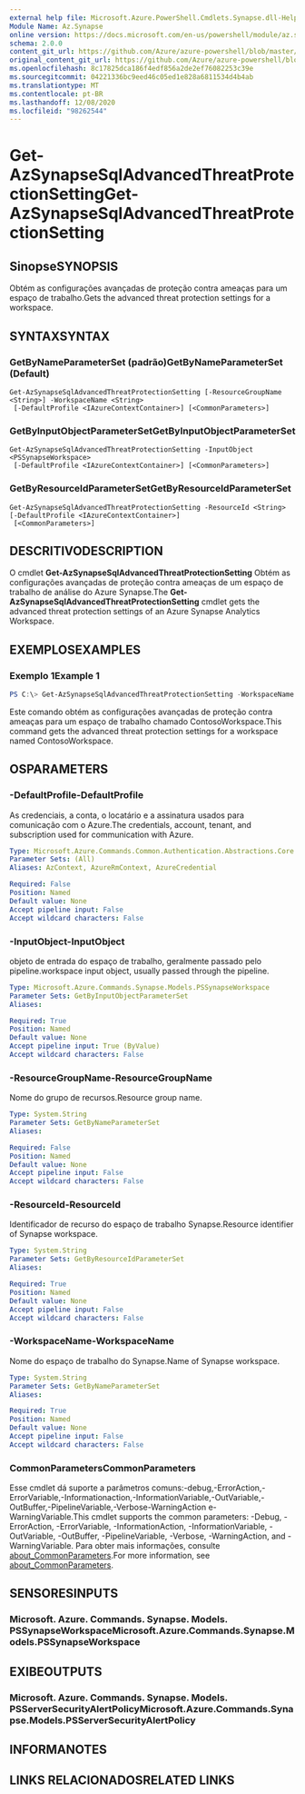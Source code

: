 ```yaml
---
external help file: Microsoft.Azure.PowerShell.Cmdlets.Synapse.dll-Help.xml
Module Name: Az.Synapse
online version: https://docs.microsoft.com/en-us/powershell/module/az.synapse/get-azsynapsesqladvancedthreatprotectionsetting
schema: 2.0.0
content_git_url: https://github.com/Azure/azure-powershell/blob/master/src/Synapse/Synapse/help/Get-AzSynapseSqlAdvancedThreatProtectionSetting.md
original_content_git_url: https://github.com/Azure/azure-powershell/blob/master/src/Synapse/Synapse/help/Get-AzSynapseSqlAdvancedThreatProtectionSetting.md
ms.openlocfilehash: 8c17825dca186f4edf856a2de2ef76082253c39e
ms.sourcegitcommit: 04221336bc9eed46c05ed1e828a6811534d4b4ab
ms.translationtype: MT
ms.contentlocale: pt-BR
ms.lasthandoff: 12/08/2020
ms.locfileid: "98262544"
---
```

# <span data-ttu-id="cc6f2-101">Get-AzSynapseSqlAdvancedThreatProtectionSetting</span><span class="sxs-lookup"><span data-stu-id="cc6f2-101">Get-AzSynapseSqlAdvancedThreatProtectionSetting</span></span>

## <span data-ttu-id="cc6f2-102">Sinopse</span><span class="sxs-lookup"><span data-stu-id="cc6f2-102">SYNOPSIS</span></span>
<span data-ttu-id="cc6f2-103">Obtém as configurações avançadas de proteção contra ameaças para um espaço de trabalho.</span><span class="sxs-lookup"><span data-stu-id="cc6f2-103">Gets the advanced threat protection settings for a workspace.</span></span>

## <span data-ttu-id="cc6f2-104">SYNTAX</span><span class="sxs-lookup"><span data-stu-id="cc6f2-104">SYNTAX</span></span>

### <span data-ttu-id="cc6f2-105">GetByNameParameterSet (padrão)</span><span class="sxs-lookup"><span data-stu-id="cc6f2-105">GetByNameParameterSet (Default)</span></span>
```
Get-AzSynapseSqlAdvancedThreatProtectionSetting [-ResourceGroupName <String>] -WorkspaceName <String>
 [-DefaultProfile <IAzureContextContainer>] [<CommonParameters>]
```

### <span data-ttu-id="cc6f2-106">GetByInputObjectParameterSet</span><span class="sxs-lookup"><span data-stu-id="cc6f2-106">GetByInputObjectParameterSet</span></span>
```
Get-AzSynapseSqlAdvancedThreatProtectionSetting -InputObject <PSSynapseWorkspace>
 [-DefaultProfile <IAzureContextContainer>] [<CommonParameters>]
```

### <span data-ttu-id="cc6f2-107">GetByResourceIdParameterSet</span><span class="sxs-lookup"><span data-stu-id="cc6f2-107">GetByResourceIdParameterSet</span></span>
```
Get-AzSynapseSqlAdvancedThreatProtectionSetting -ResourceId <String> [-DefaultProfile <IAzureContextContainer>]
 [<CommonParameters>]
```

## <span data-ttu-id="cc6f2-108">DESCRITIVO</span><span class="sxs-lookup"><span data-stu-id="cc6f2-108">DESCRIPTION</span></span>
<span data-ttu-id="cc6f2-109">O cmdlet **Get-AzSynapseSqlAdvancedThreatProtectionSetting** Obtém as configurações avançadas de proteção contra ameaças de um espaço de trabalho de análise do Azure Synapse.</span><span class="sxs-lookup"><span data-stu-id="cc6f2-109">The **Get-AzSynapseSqlAdvancedThreatProtectionSetting** cmdlet gets the advanced threat protection settings of an Azure Synapse Analytics Workspace.</span></span>

## <span data-ttu-id="cc6f2-110">EXEMPLOS</span><span class="sxs-lookup"><span data-stu-id="cc6f2-110">EXAMPLES</span></span>

### <span data-ttu-id="cc6f2-111">Exemplo 1</span><span class="sxs-lookup"><span data-stu-id="cc6f2-111">Example 1</span></span>
```powershell
PS C:\> Get-AzSynapseSqlAdvancedThreatProtectionSetting -WorkspaceName ContosoWorkspace
```

<span data-ttu-id="cc6f2-112">Este comando obtém as configurações avançadas de proteção contra ameaças para um espaço de trabalho chamado ContosoWorkspace.</span><span class="sxs-lookup"><span data-stu-id="cc6f2-112">This command gets the advanced threat protection settings for a workspace named ContosoWorkspace.</span></span>

## <span data-ttu-id="cc6f2-113">OS</span><span class="sxs-lookup"><span data-stu-id="cc6f2-113">PARAMETERS</span></span>

### <span data-ttu-id="cc6f2-114">-DefaultProfile</span><span class="sxs-lookup"><span data-stu-id="cc6f2-114">-DefaultProfile</span></span>
<span data-ttu-id="cc6f2-115">As credenciais, a conta, o locatário e a assinatura usados para comunicação com o Azure.</span><span class="sxs-lookup"><span data-stu-id="cc6f2-115">The credentials, account, tenant, and subscription used for communication with Azure.</span></span>

```yaml
Type: Microsoft.Azure.Commands.Common.Authentication.Abstractions.Core.IAzureContextContainer
Parameter Sets: (All)
Aliases: AzContext, AzureRmContext, AzureCredential

Required: False
Position: Named
Default value: None
Accept pipeline input: False
Accept wildcard characters: False
```

### <span data-ttu-id="cc6f2-116">-InputObject</span><span class="sxs-lookup"><span data-stu-id="cc6f2-116">-InputObject</span></span>
<span data-ttu-id="cc6f2-117">objeto de entrada do espaço de trabalho, geralmente passado pelo pipeline.</span><span class="sxs-lookup"><span data-stu-id="cc6f2-117">workspace input object, usually passed through the pipeline.</span></span>

```yaml
Type: Microsoft.Azure.Commands.Synapse.Models.PSSynapseWorkspace
Parameter Sets: GetByInputObjectParameterSet
Aliases:

Required: True
Position: Named
Default value: None
Accept pipeline input: True (ByValue)
Accept wildcard characters: False
```

### <span data-ttu-id="cc6f2-118">-ResourceGroupName</span><span class="sxs-lookup"><span data-stu-id="cc6f2-118">-ResourceGroupName</span></span>
<span data-ttu-id="cc6f2-119">Nome do grupo de recursos.</span><span class="sxs-lookup"><span data-stu-id="cc6f2-119">Resource group name.</span></span>

```yaml
Type: System.String
Parameter Sets: GetByNameParameterSet
Aliases:

Required: False
Position: Named
Default value: None
Accept pipeline input: False
Accept wildcard characters: False
```

### <span data-ttu-id="cc6f2-120">-ResourceId</span><span class="sxs-lookup"><span data-stu-id="cc6f2-120">-ResourceId</span></span>
<span data-ttu-id="cc6f2-121">Identificador de recurso do espaço de trabalho Synapse.</span><span class="sxs-lookup"><span data-stu-id="cc6f2-121">Resource identifier of Synapse workspace.</span></span>

```yaml
Type: System.String
Parameter Sets: GetByResourceIdParameterSet
Aliases:

Required: True
Position: Named
Default value: None
Accept pipeline input: False
Accept wildcard characters: False
```

### <span data-ttu-id="cc6f2-122">-WorkspaceName</span><span class="sxs-lookup"><span data-stu-id="cc6f2-122">-WorkspaceName</span></span>
<span data-ttu-id="cc6f2-123">Nome do espaço de trabalho do Synapse.</span><span class="sxs-lookup"><span data-stu-id="cc6f2-123">Name of Synapse workspace.</span></span>

```yaml
Type: System.String
Parameter Sets: GetByNameParameterSet
Aliases:

Required: True
Position: Named
Default value: None
Accept pipeline input: False
Accept wildcard characters: False
```

### <span data-ttu-id="cc6f2-124">CommonParameters</span><span class="sxs-lookup"><span data-stu-id="cc6f2-124">CommonParameters</span></span>
<span data-ttu-id="cc6f2-125">Esse cmdlet dá suporte a parâmetros comuns:-debug,-ErrorAction,-ErrorVariable,-Informationaction,-InformationVariable,-OutVariable,-OutBuffer,-PipelineVariable,-Verbose-WarningAction e-WarningVariable.</span><span class="sxs-lookup"><span data-stu-id="cc6f2-125">This cmdlet supports the common parameters: -Debug, -ErrorAction, -ErrorVariable, -InformationAction, -InformationVariable, -OutVariable, -OutBuffer, -PipelineVariable, -Verbose, -WarningAction, and -WarningVariable.</span></span> <span data-ttu-id="cc6f2-126">Para obter mais informações, consulte [about_CommonParameters](http://go.microsoft.com/fwlink/?LinkID=113216).</span><span class="sxs-lookup"><span data-stu-id="cc6f2-126">For more information, see [about_CommonParameters](http://go.microsoft.com/fwlink/?LinkID=113216).</span></span>

## <span data-ttu-id="cc6f2-127">SENSORES</span><span class="sxs-lookup"><span data-stu-id="cc6f2-127">INPUTS</span></span>

### <span data-ttu-id="cc6f2-128">Microsoft. Azure. Commands. Synapse. Models. PSSynapseWorkspace</span><span class="sxs-lookup"><span data-stu-id="cc6f2-128">Microsoft.Azure.Commands.Synapse.Models.PSSynapseWorkspace</span></span>

## <span data-ttu-id="cc6f2-129">EXIBE</span><span class="sxs-lookup"><span data-stu-id="cc6f2-129">OUTPUTS</span></span>

### <span data-ttu-id="cc6f2-130">Microsoft. Azure. Commands. Synapse. Models. PSServerSecurityAlertPolicy</span><span class="sxs-lookup"><span data-stu-id="cc6f2-130">Microsoft.Azure.Commands.Synapse.Models.PSServerSecurityAlertPolicy</span></span>

## <span data-ttu-id="cc6f2-131">INFORMA</span><span class="sxs-lookup"><span data-stu-id="cc6f2-131">NOTES</span></span>

## <span data-ttu-id="cc6f2-132">LINKS RELACIONADOS</span><span class="sxs-lookup"><span data-stu-id="cc6f2-132">RELATED LINKS</span></span>
